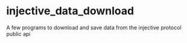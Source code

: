 # injective_data_download
A few programs to download and save data from the injective protocol public api
